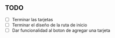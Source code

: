 ## TODO

- [ ] Terminar las tarjetas
- [ ] Terminar el diseño de la ruta de inicio
- [ ] Dar funcionalidad al boton de agregar una tarjeta
